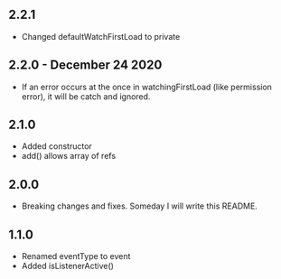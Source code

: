 ## 2.2.1

* Changed defaultWatchFirstLoad to private

## 2.2.0 - December 24 2020

* If an error occurs at the once in watchingFirstLoad (like permission error), it will be catch and ignored.

## 2.1.0

* Added constructor
* add() allows array of refs

## 2.0.0

* Breaking changes and fixes. Someday I will write this README.

## 1.1.0

* Renamed eventType to event
* Added isListenerActive()